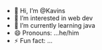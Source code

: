 - 👋 Hi, I’m @Kavins
- 👀 I’m interested in web dev
- 🌱 I’m currently learning java
- 😄 Pronouns: ...he/him
- ⚡ Fun fact: ...

<!---
KavinsTechCraft/KavinsTechCraft is a ✨ special ✨ repository because its `README.md` (this file) appears on your GitHub profile.
You can click the Preview link to take a look at your changes.
--->
